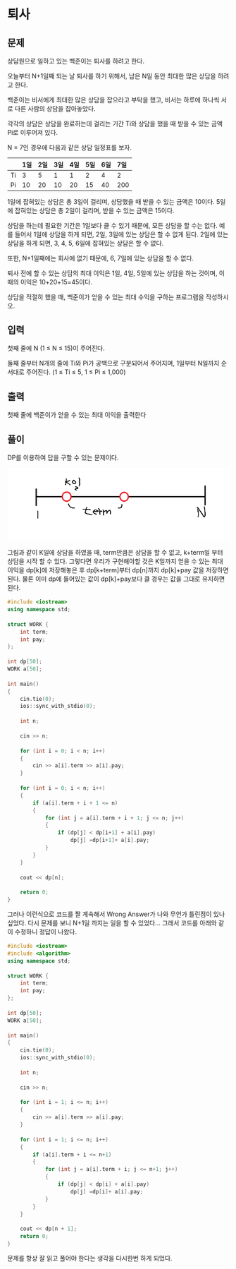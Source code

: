 # 퇴사

## 문제

상담원으로 일하고 있는 백준이는 퇴사를 하려고 한다.

오늘부터 N+1일째 되는 날 퇴사를 하기 위해서, 남은 N일 동안 최대한 많은 상담을 하려고 한다.

백준이는 비서에게 최대한 많은 상담을 잡으라고 부탁을 했고, 비서는 하루에 하나씩 서로 다른 사람의 상담을 잡아놓았다.

각각의 상담은 상담을 완료하는데 걸리는 기간 Ti와 상담을 했을 때 받을 수 있는 금액 Pi로 이루어져 있다.

N = 7인 경우에 다음과 같은 상담 일정표를 보자.

|      | 1일  | 2일  | 3일  | 4일  | 5일  | 6일  | 7일  |
| :--- | :--- | :--- | :--- | :--- | :--- | :--- | :--- |
| Ti   | 3    | 5    | 1    | 1    | 2    | 4    | 2    |
| Pi   | 10   | 20   | 10   | 20   | 15   | 40   | 200  |

1일에 잡혀있는 상담은 총 3일이 걸리며, 상담했을 때 받을 수 있는 금액은 10이다. 5일에 잡혀있는 상담은 총 2일이 걸리며, 받을 수 있는 금액은 15이다.

상담을 하는데 필요한 기간은 1일보다 클 수 있기 때문에, 모든 상담을 할 수는 없다. 예를 들어서 1일에 상담을 하게 되면, 2일, 3일에 있는 상담은 할 수 없게 된다. 2일에 있는 상담을 하게 되면, 3, 4, 5, 6일에 잡혀있는 상담은 할 수 없다.

또한, N+1일째에는 회사에 없기 때문에, 6, 7일에 있는 상담을 할 수 없다.

퇴사 전에 할 수 있는 상담의 최대 이익은 1일, 4일, 5일에 있는 상담을 하는 것이며, 이때의 이익은 10+20+15=45이다.

상담을 적절히 했을 때, 백준이가 얻을 수 있는 최대 수익을 구하는 프로그램을 작성하시오.

## 입력

첫째 줄에 N (1 ≤ N ≤ 15)이 주어진다.

둘째 줄부터 N개의 줄에 Ti와 Pi가 공백으로 구분되어서 주어지며, 1일부터 N일까지 순서대로 주어진다. (1 ≤ Ti ≤ 5, 1 ≤ Pi ≤ 1,000)

## 출력

첫째 줄에 백준이가 얻을 수 있는 최대 이익을 출력한다



## 풀이

DP를 이용하여 답을 구할 수 있는 문제이다.

![1560160267914](../images/img1.png)

그림과 같이 K일에 상담을 하였을 때, term만큼은 상담을 할 수 없고, k+term일 부터 상담을 시작 할 수 있다. 그렇다면 우리가 구현해야할 것은 K일까지 얻을 수 있는 최대 이익을 dp[k]에 저장해놓은 후 dp[k+term]부터 dp[n]까지 dp[k]+pay 값을 저장하면 된다. 물론 이미 dp에 들어있는 값이 dp[k]+pay보다 클 경우는 값을 그대로 유지하면 된다.

```c++
#include <iostream>
using namespace std;

struct WORK {
	int term;
	int pay;
};

int dp[50];
WORK a[50];

int main()
{
	cin.tie(0);
	ios::sync_with_stdio(0);

	int n;

	cin >> n;

	for (int i = 0; i < n; i++)
	{
		cin >> a[i].term >> a[i].pay;
	}

	for (int i = 0; i < n; i++)
	{
		if (a[i].term + i + 1 <= n)
		{
			for (int j = a[i].term + i + 1; j <= n; j++)
			{
				if (dp[j] < dp[i+1] + a[i].pay)
					dp[j] =dp[i+1]+ a[i].pay;
			}
		}
	}

	cout << dp[n];

	return 0;
}
```

그러나 이런식으로 코드를 짤 계속해서 Wrong Answer가 나와 무언가 틀린점이 있나 싶었다. 다시 문제를 보니 N+1일 까지는 일을 할 수 있었다... 그래서 코드를 아래와 같이 수정하니 정답이 나왔다.

```c++
#include <iostream>
#include <algorithm>
using namespace std;

struct WORK {
	int term;
	int pay;
};

int dp[50];
WORK a[50];

int main()
{
	cin.tie(0);
	ios::sync_with_stdio(0);

	int n;

	cin >> n;

	for (int i = 1; i <= n; i++)
	{
		cin >> a[i].term >> a[i].pay;
	}

	for (int i = 1; i <= n; i++)
	{
		if (a[i].term + i <= n+1)
		{
			for (int j = a[i].term + i; j <= n+1; j++)
			{
				if (dp[j] < dp[i] + a[i].pay)
					dp[j] =dp[i]+ a[i].pay;
			}
		}
	}

	cout << dp[n + 1];
	return 0;
}
```

문제를 항상 잘 읽고 풀어야 한다는 생각을 다시한번 하게 되었다.
